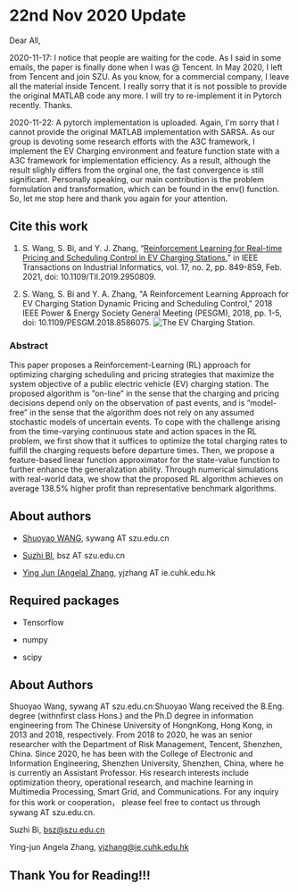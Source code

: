 # 22nd Nov 2020 Update
Dear All,

2020-11-17: I notice that people are waiting for the code. As I said in some emails, the paper is finally done when I was @ Tencent. In May 2020, I left from Tencent and join SZU. As you know, for a commercial company, I leave all the material inside Tencent. I really sorry that it is not possible to provide the original MATLAB code any more. I will try to re-implement it in Pytorch recently. Thanks.

2020-11-22: A pytorch implementation is uploaded. Again, I'm sorry that I cannot  provide the original MATLAB implementation with SARSA. As our group is devoting some research efforts with the A3C framework, I implement the EV Charging environment and feature function state with a A3C framework for implementation efficiency. As a result, although the result slighly differs from the orginal one, the fast convergence is still significant. Personally speaking, our main contribution is the problem formulation and transformation, which can be found in the env() function. So, let me stop here and thank you again for your attention. 

## Cite this work

1. S. Wang, S. Bi, and Y. J. Zhang, “[Reinforcement Learning for Real-time Pricing and
Scheduling Control in EV Charging Stations](https://ieeexplore.ieee.org/document/8888199),” in IEEE Transactions on Industrial Informatics, vol. 17, no. 2, pp. 849-859, Feb. 2021, doi: 10.1109/TII.2019.2950809.

2. S. Wang, S. Bi and Y. A. Zhang, "A Reinforcement Learning Approach for EV Charging Station Dynamic Pricing and Scheduling Control," 2018 IEEE Power & Energy Society General Meeting (PESGM), 2018, pp. 1-5, doi: 10.1109/PESGM.2018.8586075.
![The EV Charging Station.](https://user-images.githubusercontent.com/37823466/68126507-eec60e80-ff4e-11e9-9b1f-cba8514ae5c3.png)

### Abstract
This paper proposes a Reinforcement-Learning (RL) approach for optimizing charging scheduling and pricing strategies that maximize the system objective of a public electric vehicle (EV) charging station. The proposed algorithm is ”on-line” in the sense that the charging and pricing decisions depend only on the observation of past events, and is ”model-free” in the sense that the algorithm does not rely on any assumed stochastic models of uncertain events. To cope with the challenge arising from the time-varying continuous state and action spaces in the RL problem, we first show that it suffices to optimize the total charging rates to fulfill the charging requests before departure times. Then, we propose a feature-based linear function approximator for the state-value function to further enhance the generalization ability. Through numerical simulations with real-world data, we show that the proposed RL algorithm achieves on average 138.5% higher profit than representative benchmark algorithms.

## About authors

- [Shuoyao WANG](https://scholar.google.com/citations?user=RYG-gYYAAAAJ&hl=en), sywang AT szu.edu.cn

- [Suzhi BI](https://scholar.google.com/citations?user=uibqC-0AAAAJ), bsz AT szu.edu.cn

- [Ying Jun (Angela) Zhang](https://scholar.google.com/citations?user=iOb3wocAAAAJ), yjzhang AT ie.cuhk.edu.hk

## Required packages

- Tensorflow

- numpy

- scipy


## About Authors
Shuoyao Wang, sywang AT szu.edu.cn:Shuoyao Wang received the B.Eng. degree (withnfirst class Hons.) and the Ph.D degree in information engineering from The Chinese University of HongnKong, Hong Kong, in 2013 and 2018, respectively. From 2018 to 2020, he was an senior researcher with the Department of Risk Management, Tencent,
Shenzhen, China. Since 2020, he has been with the College of Electronic and Information Engineering, Shenzhen University, Shenzhen, China, where he is currently an Assistant Professor. His research interests include optimization theory, operational research, and machine learning in Multimedia Processing, Smart Grid, and Communications. For any inquiry for this work or cooperation， please feel free to contact us through sywang AT szu.edu.cn.

Suzhi Bi, bsz@szu.edu.cn

Ying-jun Angela Zhang, yjzhang@ie.cuhk.edu.hk

## Thank You for Reading!!!

